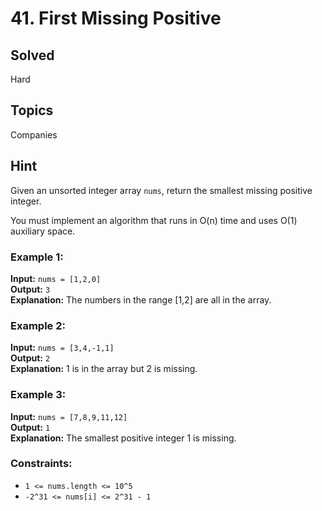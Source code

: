 # 41. First Missing Positive

## Solved
Hard

## Topics
Companies

## Hint
Given an unsorted integer array `nums`, return the smallest missing positive integer.

You must implement an algorithm that runs in O(n) time and uses O(1) auxiliary space.

### Example 1:

**Input:** `nums = [1,2,0]`  
**Output:** `3`  
**Explanation:** The numbers in the range [1,2] are all in the array.

### Example 2:

**Input:** `nums = [3,4,-1,1]`  
**Output:** `2`  
**Explanation:** 1 is in the array but 2 is missing.

### Example 3:

**Input:** `nums = [7,8,9,11,12]`  
**Output:** `1`  
**Explanation:** The smallest positive integer 1 is missing.

### Constraints:

- `1 <= nums.length <= 10^5`
- `-2^31 <= nums[i] <= 2^31 - 1`